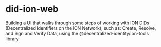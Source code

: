 # did-ion-web
Building a UI that walks through some steps of working with ION DIDs (Decentralized Identifiers on the ION Network), such as: Create, Resolve, and Sign and Verify Data, using the @decentralized-identity/ion-tools library.
